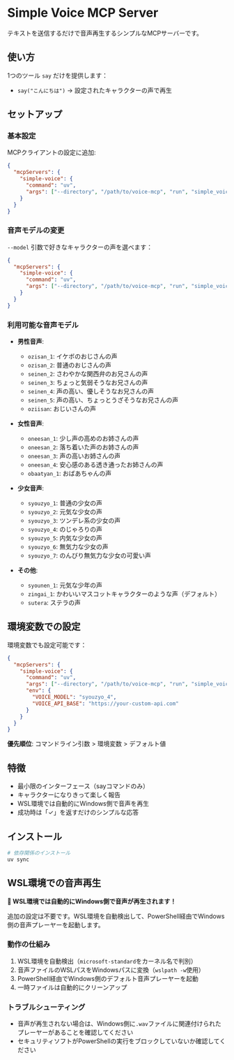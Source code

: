# Simple Voice MCP Server

テキストを送信するだけで音声再生するシンプルなMCPサーバーです。

## 使い方

1つのツール `say` だけを提供します：
- `say("こんにちは")` → 設定されたキャラクターの声で再生

## セットアップ

### 基本設定

MCPクライアントの設定に追加:

```json
{
  "mcpServers": {
    "simple-voice": {
      "command": "uv",
      "args": ["--directory", "/path/to/voice-mcp", "run", "simple_voice_mcp.py"]
    }
  }
}
```

### 音声モデルの変更

`--model` 引数で好きなキャラクターの声を選べます：

```json
{
  "mcpServers": {
    "simple-voice": {
      "command": "uv",
      "args": ["--directory", "/path/to/voice-mcp", "run", "simple_voice_mcp.py", "--model", "syouzyo_4"]
    }
  }
}
```

### 利用可能な音声モデル

- **男性音声**: 
  - `ozisan_1`: イケボのおじさんの声
  - `ozisan_2`: 普通のおじさんの声
  - `seinen_2`: さわやかな関西弁のお兄さんの声
  - `seinen_3`: ちょっと気弱そうなお兄さんの声
  - `seinen_4`: 声の高い、優しそうなお兄さんの声
  - `seinen_5`: 声の高い、ちょっとうざそうなお兄さんの声
  - `oziisan`: おじいさんの声

- **女性音声**: 
  - `oneesan_1`: 少し声の高めのお姉さんの声
  - `oneesan_2`: 落ち着いた声のお姉さんの声
  - `oneesan_3`: 声の高いお姉さんの声
  - `oneesan_4`: 安心感のある透き通ったお姉さんの声
  - `obaatyan_1`: おばあちゃんの声

- **少女音声**: 
  - `syouzyo_1`: 普通の少女の声
  - `syouzyo_2`: 元気な少女の声
  - `syouzyo_3`: ツンデレ系の少女の声
  - `syouzyo_4`: のじゃろりの声
  - `syouzyo_5`: 内気な少女の声
  - `syouzyo_6`: 無気力な少女の声
  - `syouzyo_7`: のんびり無気力な少女の可愛い声

- **その他**: 
  - `syounen_1`: 元気な少年の声
  - `zingai_1`: かわいいマスコットキャラクターのような声（デフォルト）
  - `sutera`: ステラの声

## 環境変数での設定

環境変数でも設定可能です：

```json
{
  "mcpServers": {
    "simple-voice": {
      "command": "uv",
      "args": ["--directory", "/path/to/voice-mcp", "run", "simple_voice_mcp.py"],
      "env": {
        "VOICE_MODEL": "syouzyo_4",
        "VOICE_API_BASE": "https://your-custom-api.com"
      }
    }
  }
}
```

**優先順位**: コマンドライン引数 > 環境変数 > デフォルト値

## 特徴

- 最小限のインターフェース（sayコマンドのみ）
- キャラクターになりきって楽しく報告
- WSL環境では自動的にWindows側で音声を再生
- 成功時は「✓」を返すだけのシンプルな応答

## インストール

```bash
# 依存関係のインストール
uv sync
```

## WSL環境での音声再生

**🎉 WSL環境では自動的にWindows側で音声が再生されます！**

追加の設定は不要です。WSL環境を自動検出して、PowerShell経由でWindows側の音声プレーヤーを起動します。

### 動作の仕組み
1. WSL環境を自動検出（`microsoft-standard`をカーネル名で判別）
2. 音声ファイルのWSLパスをWindowsパスに変換（`wslpath -w`使用）
3. PowerShell経由でWindows側のデフォルト音声プレーヤーを起動
4. 一時ファイルは自動的にクリーンアップ

### トラブルシューティング
- 音声が再生されない場合は、Windows側に`.wav`ファイルに関連付けられたプレーヤーがあることを確認してください
- セキュリティソフトがPowerShellの実行をブロックしていないか確認してください